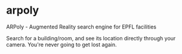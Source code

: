 # arpoly
ARPoly - Augmented Reality search engine for EPFL facilities

Search for a building/room, and see its location directly through your camera. You're never going to get lost again.


